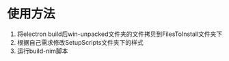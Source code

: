 # 使用方法

1. 将electron build后win-unpacked文件夹的文件拷贝到FilesToInstall文件夹下
2. 根据自己需求修改SetupScripts文件夹下的样式
3. 运行build-nim脚本

